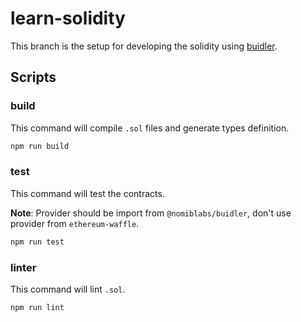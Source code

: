 # learn-solidity

This branch is the setup for developing the solidity using [buidler](https://buidler.dev).

## Scripts

### build

This command will compile `.sol` files and generate types definition.

```bash
npm run build
```

### test

This command will test the contracts.

**Note**: Provider should be import from `@nomiblabs/buidler`, don't use provider from `ethereum-waffle`.

```bash
npm run test
```

### linter

This command will lint `.sol`.

```bash
npm run lint
```
